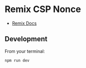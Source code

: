 # Remix CSP Nonce

-   [Remix Docs](https://remix.run/docs)

## Development

From your terminal:

```sh
npm run dev
```